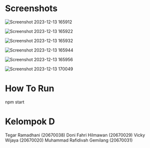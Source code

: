 # Screenshots
![Screenshot 2023-12-13 165912](https://github.com/tegarrdn/VirtuosoAcademia/assets/61616229/8a7e4076-64ef-40fb-ac99-5a59922c234b)

![Screenshot 2023-12-13 165922](https://github.com/tegarrdn/VirtuosoAcademia/assets/61616229/c2c0ba87-18a9-4ead-bbfb-480343eadba7)

![Screenshot 2023-12-13 165932](https://github.com/tegarrdn/VirtuosoAcademia/assets/61616229/c7f3da1e-af74-45c2-810b-cb0e8dd1b9ce)

![Screenshot 2023-12-13 165944](https://github.com/tegarrdn/VirtuosoAcademia/assets/61616229/9843f549-def6-4b54-8342-c4d6b0c0e76a)

![Screenshot 2023-12-13 165956](https://github.com/tegarrdn/VirtuosoAcademia/assets/61616229/33125e5f-14d0-4003-807b-118ef4adcfef)

![Screenshot 2023-12-13 170049](https://github.com/tegarrdn/VirtuosoAcademia/assets/61616229/1b2d52aa-eb8c-4ec4-8078-879db283a086)

# How To Run
npm start

# Kelompok D
Tegar Ramadhani (20670038)
Doni Fahri Hilmawan (20670029)
Vicky Wijaya (20670020)
Muhammad Rafidivah Gemilang (20670031)
